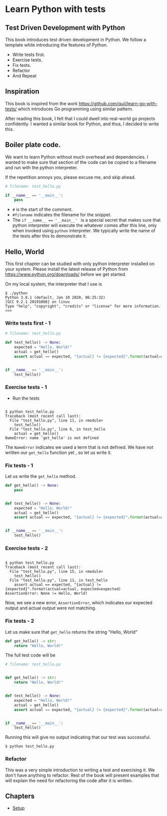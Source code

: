 # Learn Python with tests

## Test Driven Development with Python

This book introduces test driven development in Python. We follow a template while introducing the features of Python.

* Write tests first.
* Exercise tests.
* Fix tests.
* Refactor
* And Repeat

## Inspiration

This book is inspired from the work https://github.com/quii/learn-go-with-tests/ which introduces Go programming
 using similar pattern.
 
After reading this book, I felt that I could dwell into real-world go projects confidently. I wanted a similar book
 for Python, and thus, I decided to write this.

## Boiler plate code.

We want to learn Python without much overhead and dependencies. I wanted to make sure that section of the code
 can be copied to a filename and run with the python interpreter.
 
If the repetition annoys you, please excuse me, and skip ahead.

```python
# filename: test_hello.py

if __name__ == '__main__':
    pass
```

* `#` is the start of the comment.
* `#filename` indicates the filename for the snippet.
* The `if __name__ == '__main__' ` is a special secret that makes sure that python interpreter will execute the
  whatever comes after this line, only when invoked using `python` interpreter. We typically write the name of the
  tests after this to demonstrate it. 
   

## Hello, World

This first chapter can be studied with only python interpreter installed on your system. Please install the latest
 release of Python from https://www.python.org/downloads/ before we get started.
 
On my local system, the interpreter that I use is

```console
$ ./python 
Python 3.8.1 (default, Jan 10 2020, 06:25:32) 
[GCC 9.2.1 20191008] on linux
Type "help", "copyright", "credits" or "license" for more information.
>>> 
```

### Write tests first - 1

```python
# filename: test_hello.py

def test_hello() -> None:
    expected = "Hello, World!"
    actual = get_hello()
    assert actual == expected, "{actual} != {expected}".format(actual=actual, expected=expected)


if __name__ == '__main__':
    test_hello()
```


### Exercise tests - 1

* Run the tests

```

$ python test_hello.py 
Traceback (most recent call last):
  File "test_hello.py", line 11, in <module>
    test_hello()
  File "test_hello.py", line 6, in test_hello
    actual = get_hello()
NameError: name 'get_hello' is not defined
```

The `NameError` indicates we used a term that is not defined. We have not written our `get_hello` function yet
, so let us write it.

### Fix tests - 1

Let us write the `get_hello` method.

```python
def get_hello() -> None:
    pass


def test_hello() -> None:
    expected = "Hello, World!"
    actual = get_hello()
    assert actual == expected, "{actual} != {expected}".format(actual=actual, expected=expected)


if __name__ == '__main__':
    test_hello()
```

### Exercise tests - 2


```

$ python test_hello.py 
Traceback (most recent call last):
  File "test_hello.py", line 15, in <module>
    test_hello()
  File "test_hello.py", line 11, in test_hello
    assert actual == expected, "{actual} != {expected}".format(actual=actual, expected=expected)
AssertionError: None != Hello, World!
```

Now, we see a new error, `AssertionError`, which indicates our expected output and actual output were not matching.

### Fix tests - 2

Let us make sure that `get_hello` returns the string "Hello, World"

```python
def get_hello() -> str:
    return "Hello, World!"
```

The full test code will be

```python
# filename: test_hello.py


def get_hello() -> str:
    return "Hello, World!"


def test_hello() -> None:
    expected = "Hello, World!"
    actual = get_hello()
    assert actual == expected, "{actual} != {expected}".format(actual=actual, expected=expected)


if __name__ == '__main__':
    test_hello()
```

Running this will give no output indicating that our test was successful.

```
$ python test_hello.py 
```

### Refactor

This was a very simple introduction to writing a test and exercising it. We don't have anything to refactor. Rest of
 the book will present examples that will explain the need for refactoring the code after it is written.
 
## Chapters

* [Setup](setup.md)

